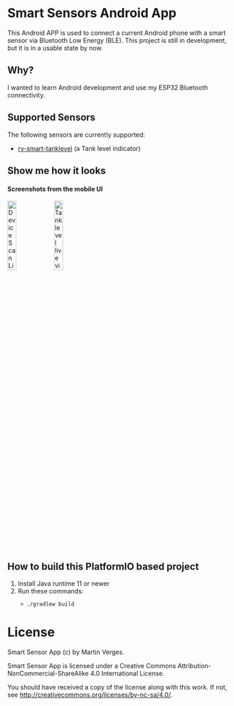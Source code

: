 # Smart Sensors Android App

This Android APP is used to connect a current Android phone with a smart sensor via Bluetooth Low Energy (BLE).
This project is still in development, but it is in a usable state by now.

## Why?

I wanted to learn Android development and use my ESP32 Bluetooth connectivity.

## Supported Sensors

The following sensors are currently supported:

 * [rv-smart-tanklevel](https://github.com/MartinVerges/rv-smart-tanksensor) (a Tank level indicator)

## Show me how it looks

#### Screenshots from the mobile UI
<img src="images/device_list.jpg?raw=true" alt="Device Scan List" width="20%">
<img src="images/tank_level.jpg?raw=true" alt="Tank level live view" width="20%">

## How to build this PlatformIO based project

1. Install Java runtime 11 or newer
2. Run these commands:

```
    > ./gradlew build
```

# License

Smart Sensor App (c) by Martin Verges.

Smart Sensor App is licensed under a Creative Commons Attribution-NonCommercial-ShareAlike 4.0 International License.

You should have received a copy of the license along with this work.
If not, see <http://creativecommons.org/licenses/by-nc-sa/4.0/>.
